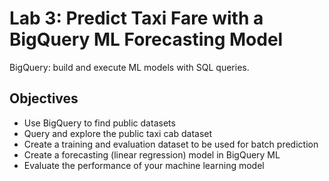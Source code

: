 # Lab 3: Predict Taxi Fare with a BigQuery ML Forecasting Model

BigQuery: build and execute ML models with SQL queries.

## Objectives

- Use BigQuery to find public datasets
- Query and explore the public taxi cab dataset
- Create a training and evaluation dataset to be used for batch prediction
- Create a forecasting (linear regression) model in BigQuery ML
- Evaluate the performance of your machine learning model
